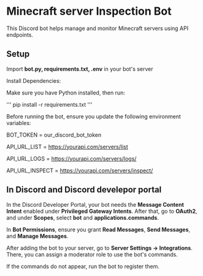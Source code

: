 # Minecraft server Inspection Bot

This Discord bot helps manage and monitor Minecraft servers using API endpoints.

## Setup
Import **bot.py, requirements.txt, .env** in your bot's server

Install Dependencies:

Make sure you have Python installed, then run:

'''
pip install -r requirements.txt
'''

Before running the bot, ensure you update the following environment variables:

BOT_TOKEN = our_discord_bot_token

API_URL_LIST = https://yourapi.com/servers/list

API_URL_LOGS = https://yourapi.com/servers/logs/

API_URL_INSPECT = https://yourapi.com/servers/inspect/

## In Discord and Discord develepor portal

In the Discord Developer Portal, your bot needs the **Message Content Intent** enabled under **Privileged Gateway Intents**. After that, go to **OAuth2**, and under **Scopes**, select **bot** and **applications.commands**.

In **Bot Permissions**, ensure you grant **Read Messages**, **Send Messages**, and **Manage Messages**.

After adding the bot to your server, go to **Server Settings → Integrations**. There, you can assign a moderator role to use the bot's commands.

If the commands do not appear, run the bot to register them.
